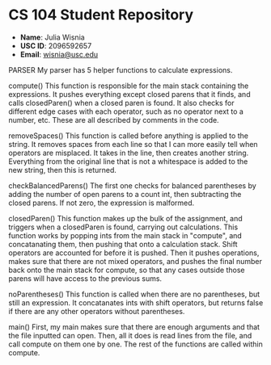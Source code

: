 # CS 104 Student Repository

- **Name**: Julia Wisnia
- **USC ID**: 2096592657
- **Email**: wisnia@usc.edu

PARSER
My parser has 5 helper functions to calculate expressions. 

compute()
This function is responsible for the main stack containing the expressions.
It pushes everything except closed parens that it finds, and calls closedParen()
when a closed paren is found. It also checks for different edge cases with each
operator, such as no operator next to a number, etc. These are all described by
comments in the code.

removeSpaces()
This function is called before anything is applied to the string. It removes
spaces from each line so that I can more easily tell when operators are misplaced.
It takes in the line, then creates another string. Everything from the original line
that is not a whitespace is added to the new string, then this is returned.

checkBalancedParens()
The first one checks for balanced parentheses by adding the number 
of open parens to  a count int, then subtracting the closed parens. 
If not zero, the expression is malformed.

closedParen()
This function makes up the bulk of the assignment, and triggers
when a closedParen is found, carrying out calculations. This function
works by popping ints from the main stack in "compute", and concatanating
them, then pushing that onto a calculation stack. Shift operators are
accounted for before it is pushed. Then it pushes operations, makes sure
that there are not mixed operators, and pushes the final number back onto
the main stack for compute, so that any cases outside those parens will 
have access to the previous sums.

noParentheses()
This function is called when there are no parentheses, but still an expression.
It concatanates ints with shift operators, but returns false if there are any
other operators without parentheses.

main()
First, my main makes sure that there are enough arguments and that the file
inputted can open. Then, all it does is read lines from the file, and call compute
on them one by one. The rest of the functions are called within compute.
